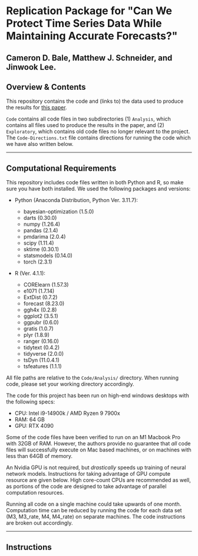 # Replication Package for "Can We Protect Time Series Data While Maintaining Accurate Forecasts?"

Cameron D. Bale, Matthew J. Schneider, and Jinwook Lee.
---
Overview & Contents
---

This repository contains the code and (links to) the data used to produce the results for [this paper](https://www.researchgate.net/publication/372621568_Can_We_Protect_Time_Series_Data_While_Maintaining_Accurate_Forecasts).

`Code` contains all code files in two subdirectories (1) `Analysis`, which contains all files used to produce the results in the paper, and (2) `Exploratory`, which contains old code files no longer relevant to the project. The `Code-Directions.txt` file contains directions for running the code which we have also written below.

---

## Computational Requirements

This repository includes code files written in both Python and R, so make sure you have both installed. We used the following packages and versions:

* Python (Anaconda Distribution, Python Ver. 3.11.7):
    - bayesian-optimization (1.5.0)
    - darts (0.30.0)
    - numpy (1.26.4)
    - pandas (2.1.4)
    - pmdarima (2.0.4)
    - scipy (1.11.4)
    - sktime (0.30.1)
    - statsmodels (0.14.0)
    - torch (2.3.1)

* R (Ver. 4.1.1): 
    - CORElearn (1.57.3)
    - e1071 (1.7.14)
    - ExtDist (0.7.2)
    - forecast (8.23.0)
    - ggh4x (0.2.8)
    - ggplot2 (3.5.1)
    - ggpubr (0.6.0)
    - gratis (1.0.7)
    - plyr (1.8.9)
    - ranger (0.16.0)
    - tidytext (0.4.2)
    - tidyverse (2.0.0)
    - tsDyn (11.0.4.1)
    - tsfeatures (1.1.1)

All file paths are relative to the `Code/Analysis/` directory. When running code, please set your working directory accordingly.

The code for this project has been run on high-end windows desktops with the following specs:

* CPU: Intel i9-14900k / AMD Ryzen 9 7900x
* RAM: 64 GB
* GPU: RTX 4090

Some of the code files have been verified to run on an M1 Macbook Pro with 32GB of RAM. However, the authors provide no guarantee that *all* code files will successfully execute on Mac based machines, or on machines with less than 64GB of memory. 

An Nvidia GPU is not required, but *drastically* speeds up training of neural network models. Instructions for taking advantage of GPU compute resource are given below. High core-count CPUs are recommended as well, as portions of the code are designed to take advantage of parallel computation resources.

Running all code on a single machine could take upwards of one month. Computation time can be reduced by running the code for each data set (M3, M3_rate, M4, M4_rate) on separate machines. The code instructions are broken out accordingly.

---

## Instructions



